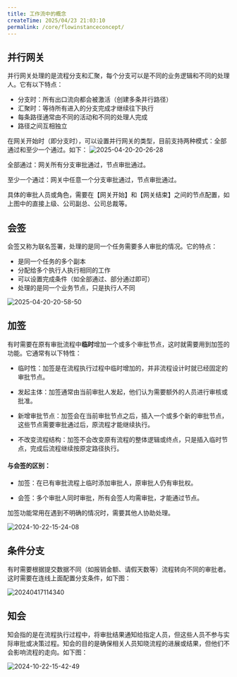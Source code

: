 ```yaml
---
title: 工作流中的概念
createTime: 2025/04/23 21:03:10
permalink: /core/flowinstanceconcept/
---
```



## 并行网关

并行网关处理的是流程分支和汇聚，每个分支可以是不同的业务逻辑和不同的处理人。它有以下特点：

- 分支时：所有出口流向都会被激活（创建多条并行路径）
- 汇聚时：等待所有进入的分支完成才继续往下执行
- 每条路径通常由不同的活动和不同的处理人完成
- 路径之间互相独立

在网关开始时（即分支时），可以设置并行网关的类型，目前支持两种模式：全部通过和至少一个通过。如下：
![2025-04-20-20-26-28](http://img.openauth.net.cn/2025-04-20-20-26-28.png)

全部通过：网关所有分支审批通过，节点审批通过。

至少一个通过：网关中任意一个分支审批通过，节点审批通过。

具体的审批人员或角色，需要在【网关开始】和【网关结束】之间的节点配置，如上图中的直接上级、公司副总、公司总裁等。

## 会签

会签又称为联名签署，处理的是同一个任务需要多人审批的情况。它的特点：

- 是同一个任务的多个副本
- 分配给多个执行人执行相同的工作
- 可以设置完成条件（如全部通过、部分通过即可）
- 处理的是同一个业务节点，只是执行人不同

![2025-04-20-20-58-50](http://img.openauth.net.cn/2025-04-20-20-58-50.png)

## 加签

有时需要在原有审批流程中**临时**增加一个或多个审批节点，这时就需要用到加签的功能。它通常有以下特性：

* 临时性：加签是在流程执行过程中临时增加的，并非流程设计时就已经固定的审批节点。

* 发起主体：加签通常由当前审批人发起，他们认为需要额外的人员进行审核或批准。

* 新增审批节点：加签会在当前审批节点之后，插入一个或多个新的审批节点，这些节点需要审批通过后，原流程才能继续执行。

* 不改变流程结构：加签不会改变原有流程的整体逻辑或终点，只是插入临时节点，完成后流程继续按原定路径执行。


#### 与会签的区别：

* 加签：在已有审批流程上临时添加审批人，原审批人仍有审批权。

* 会签：多个审批人同时审批，所有会签人均需审批，才能通过节点。

加签功能常用在遇到不明确的情况时，需要其他人协助处理。


![2024-10-22-15-24-08](http://img.openauth.net.cn/2024-10-22-15-24-08.png)

## 条件分支

有时需要根据提交数据不同（如报销金额、请假天数等）流程转向不同的审批者。这时需要在连线上面配置分支条件，如下图：

![20240417114340](http://img.openauth.net.cn/20240417114340.png)


## 知会

知会指的是在流程执行过程中，将审批结果通知给指定人员，但这些人员不参与实际审批或决策过程。知会的目的是确保相关人员知晓流程的进展或结果，但他们不会影响流程的走向。如下图：

![2024-10-22-15-42-49](http://img.openauth.net.cn/2024-10-22-15-42-49.png)





